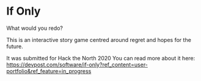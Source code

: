 # If Only
What would you redo?

This is an interactive story game centred around regret and hopes for the future.

It was submitted for Hack the North 2020
You can read more about it here: https://devpost.com/software/if-only?ref_content=user-portfolio&ref_feature=in_progress
